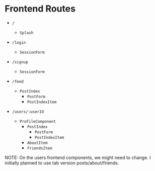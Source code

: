 # Frontend Routes

- ```/```
   - ```Splash```
- ```/login```
   - ```SessionForm```
- ```/signup```
   - ```SessionForm```
- ```/feed```
   - ```PostIndex```
      - ```PostForm```
      - ```PostIndexItem```

- ```/users/:userId```
   - ```ProfileComponent```
      - ```PostIndex```
         - ```PostForm```
         - ```PostIndexItem```
      - ```AboutItem```
      - ```FriendsItem```


NOTE: On the users frontend components, we might need to change. I initially planned to use tab version posts/about/friends. 
